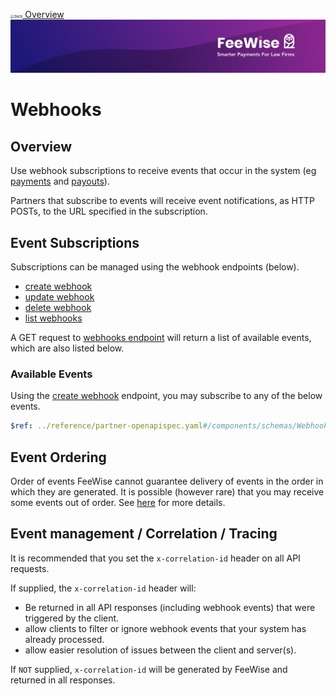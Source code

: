 <img src="../images/back.svg" alt="back" style="zoom:40%;" />[ Overview](./README.md)
![plot](./images/linkedin.png)

# Webhooks

## Overview
Use webhook subscriptions to receive events that occur in the system (eg [payments](PAYMENT_EVENTS.md) and [payouts](PAYOUT_EVENTS.md)).

Partners that subscribe to events will receive event notifications, as HTTP POSTs, to the URL specified in the subscription.

## Event Subscriptions
Subscriptions can be managed using the webhook endpoints (below).

* [create webhook](reference/partner-openapispec.yaml/paths/~1api~1v3~1partner~1webhooks/post)
* [update webhook](reference/partner-openapispec.yaml/paths/~1api~1v3~1partner~1webhooks/put)
* [delete webhook](reference/partner-openapispec.yaml/paths/~1api~1v3~1partner~1webhooks/delete)
* [list webhooks](reference/partner-openapispec.yaml/paths/~1api~1v3~1partner~1webhooks/get)

A GET request to [webhooks endpoint](reference/partner-openapispec.yaml/paths/~1api~1v3~1partner~1events~1topics/get) will return a list of available events, which are also listed below.

### Available Events

Using the [create webhook](reference/partner-openapispec.yaml/paths/~1api~1v3~1partner~1webhooks/post) endpoint, you may subscribe to any of the below events.

```yaml json_schema
$ref: ../reference/partner-openapispec.yaml#/components/schemas/WebhookEventType
```


## Event Ordering
Order of events
FeeWise cannot guarantee delivery of events in the order in which they are generated. 
It is possible (however rare) that you may receive some events out of order. See [here](https://www.svix.com/blog/guaranteeing-webhook-ordering/) for more details.


## Event management / Correlation / Tracing
It is recommended that you set the `x-correlation-id` header on all API requests. 

If supplied, the `x-correlation-id` header will:
  * Be returned in all API responses (including webhook events) that were triggered by the client. 
  * allow clients to filter or ignore webhook events that your system has already processed.
  * allow easier resolution of issues between the client and server(s).

If `NOT` supplied, `x-correlation-id` will be generated by FeeWise and returned in all responses.
